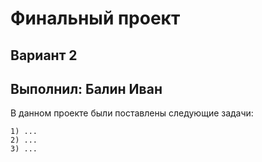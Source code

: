 # Финальный проект
## Вариант 2
## Выполнил: Балин Иван

В данном проекте были поставлены следующие задачи:

    1) ...
    2) ...
    3) ...